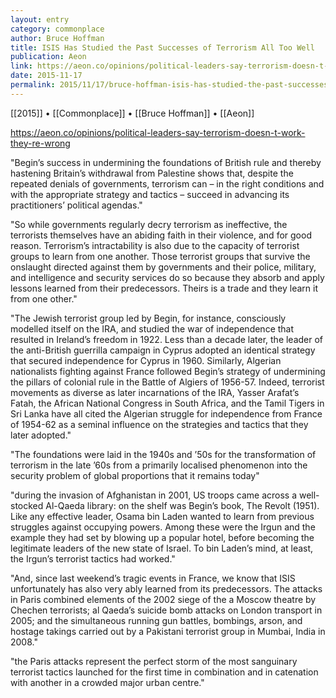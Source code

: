 ```yaml
---
layout: entry
category: commonplace
author: Bruce Hoffman
title: ISIS Has Studied the Past Successes of Terrorism All Too Well
publication: Aeon
link: https://aeon.co/opinions/political-leaders-say-terrorism-doesn-t-work-they-re-wrong
date: 2015-11-17
permalink: 2015/11/17/bruce-hoffman-isis-has-studied-the-past-successes-of-terrorism-all-too-well
---
```


[[2015]] • [[Commonplace]] • [[Bruce Hoffman]] • [[Aeon]]

https://aeon.co/opinions/political-leaders-say-terrorism-doesn-t-work-they-re-wrong

"Begin’s success in undermining the foundations of British rule and thereby hastening Britain’s withdrawal from Palestine shows that, despite the repeated denials of governments, terrorism can – in the right conditions and with the appropriate strategy and tactics – succeed in advancing its practitioners’ political agendas."
 
"So while governments regularly decry terrorism as ineffective, the terrorists themselves have an abiding faith in their violence, and for good reason. Terrorism’s intractability is also due to the capacity of terrorist groups to learn from one another. Those terrorist groups that survive the onslaught directed against them by governments and their police, military, and intelligence and security services do so because they absorb and apply lessons learned from their predecessors. Theirs is a trade and they learn it from one other."

"The Jewish terrorist group led by Begin, for instance, consciously modelled itself on the IRA, and studied the war of independence that resulted in Ireland’s freedom in 1922. Less than a decade later, the leader of the anti-British guerrilla campaign in Cyprus adopted an identical strategy that secured independence for Cyprus in 1960. Similarly, Algerian nationalists fighting against France followed Begin’s strategy of undermining the pillars of colonial rule in the Battle of Algiers of 1956-57. Indeed, terrorist movements as diverse as later incarnations of the IRA, Yasser Arafat’s Fatah, the African National Congress in South Africa, and the Tamil Tigers in Sri Lanka have all cited the Algerian struggle for independence from France of 1954-62 as a seminal influence on the strategies and tactics that they later adopted."
 
"The foundations were laid in the 1940s and ’50s for the transformation of terrorism in the late ’60s from a primarily localised phenomenon into the security problem of global proportions that it remains today"

"during the invasion of Afghanistan in 2001, US troops came across a well-stocked Al-Qaeda library: on the shelf was Begin’s book, The Revolt (1951). Like any effective leader, Osama bin Laden wanted to learn from previous struggles against occupying powers. Among these were the Irgun and the example they had set by blowing up a popular hotel, before becoming the legitimate leaders of the new state of Israel. To bin Laden’s mind, at least, the Irgun’s terrorist tactics had worked."

"And, since last weekend’s tragic events in France, we know that ISIS unfortunately has also very ably learned from its predecessors. The attacks in Paris combined elements of the 2002 siege of the a Moscow theatre by Chechen terrorists; al Qaeda’s suicide bomb attacks on London transport in 2005; and the simultaneous running gun battles, bombings, arson, and hostage takings carried out by a Pakistani terrorist group in Mumbai, India in 2008."

"the Paris attacks represent the perfect storm of the most sanguinary terrorist tactics launched for the first time in combination and in catenation with another in a crowded major urban centre."

